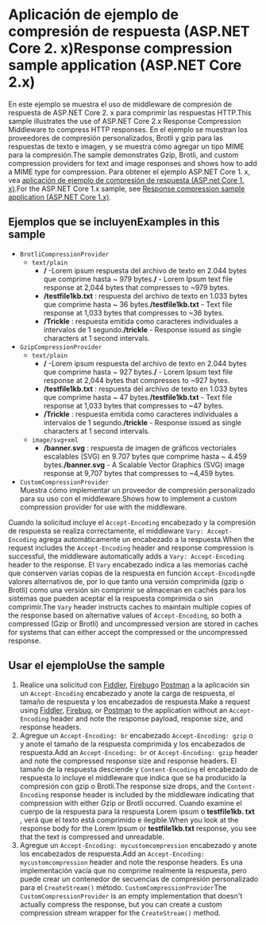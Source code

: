 # <a name="response-compression-sample-application-aspnet-core-2x"></a><span data-ttu-id="b1742-101">Aplicación de ejemplo de compresión de respuesta (ASP.NET Core 2. x)</span><span class="sxs-lookup"><span data-stu-id="b1742-101">Response compression sample application (ASP.NET Core 2.x)</span></span>

<span data-ttu-id="b1742-102">En este ejemplo se muestra el uso de middleware de compresión de respuesta de ASP.NET Core 2. x para comprimir las respuestas HTTP.</span><span class="sxs-lookup"><span data-stu-id="b1742-102">This sample illustrates the use of ASP.NET Core 2.x Response Compression Middleware to compress HTTP responses.</span></span> <span data-ttu-id="b1742-103">En el ejemplo se muestran los proveedores de compresión personalizados, Brotli y gzip para las respuestas de texto e imagen, y se muestra cómo agregar un tipo MIME para la compresión.</span><span class="sxs-lookup"><span data-stu-id="b1742-103">The sample demonstrates Gzip, Brotli, and custom compression providers for text and image responses and shows how to add a MIME type for compression.</span></span> <span data-ttu-id="b1742-104">Para obtener el ejemplo ASP.NET Core 1. x, vea [aplicación de ejemplo de compresión de respuesta (ASP.net Core 1. x)](https://github.com/aspnet/AspNetCore.Docs/tree/master/aspnetcore/performance/response-compression/samples/1.x).</span><span class="sxs-lookup"><span data-stu-id="b1742-104">For the ASP.NET Core 1.x sample, see [Response compression sample application (ASP.NET Core 1.x)](https://github.com/aspnet/AspNetCore.Docs/tree/master/aspnetcore/performance/response-compression/samples/1.x).</span></span>

## <a name="examples-in-this-sample"></a><span data-ttu-id="b1742-105">Ejemplos que se incluyen</span><span class="sxs-lookup"><span data-stu-id="b1742-105">Examples in this sample</span></span>

* `BrotliCompressionProvider`
  * `text/plain`
    * <span data-ttu-id="b1742-106">**/** -Lorem ipsum respuesta del archivo de texto en 2.044 bytes que comprime hasta ~ 979 bytes.</span><span class="sxs-lookup"><span data-stu-id="b1742-106">**/** - Lorem Ipsum text file response at 2,044 bytes that compresses to ~979 bytes.</span></span>
    * <span data-ttu-id="b1742-107">**/testfile1kb.txt** : respuesta del archivo de texto en 1.033 bytes que comprime hasta ~ 36 bytes.</span><span class="sxs-lookup"><span data-stu-id="b1742-107">**/testfile1kb.txt** - Text file response at 1,033 bytes that compresses to ~36 bytes.</span></span>
    * <span data-ttu-id="b1742-108">**/Trickle** : respuesta emitida como caracteres individuales a intervalos de 1 segundo.</span><span class="sxs-lookup"><span data-stu-id="b1742-108">**/trickle** - Response issued as single characters at 1 second intervals.</span></span>
* `GzipCompressionProvider`
  * `text/plain`
    * <span data-ttu-id="b1742-109">**/** -Lorem ipsum respuesta del archivo de texto en 2.044 bytes que comprime hasta ~ 927 bytes.</span><span class="sxs-lookup"><span data-stu-id="b1742-109">**/** - Lorem Ipsum text file response at 2,044 bytes that compresses to ~927 bytes.</span></span>
    * <span data-ttu-id="b1742-110">**/testfile1kb.txt** : respuesta del archivo de texto en 1.033 bytes que comprime hasta ~ 47 bytes.</span><span class="sxs-lookup"><span data-stu-id="b1742-110">**/testfile1kb.txt** - Text file response at 1,033 bytes that compresses to ~47 bytes.</span></span>
    * <span data-ttu-id="b1742-111">**/Trickle** : respuesta emitida como caracteres individuales a intervalos de 1 segundo.</span><span class="sxs-lookup"><span data-stu-id="b1742-111">**/trickle** - Response issued as single characters at 1 second intervals.</span></span>
  * `image/svg+xml`
    * <span data-ttu-id="b1742-112">**/banner.svg** : respuesta de imagen de gráficos vectoriales escalables (SVG) en 9.707 bytes que comprime hasta ~ 4.459 bytes.</span><span class="sxs-lookup"><span data-stu-id="b1742-112">**/banner.svg** - A Scalable Vector Graphics (SVG) image response at 9,707 bytes that compresses to ~4,459 bytes.</span></span>
* `CustomCompressionProvider`<br><span data-ttu-id="b1742-113">Muestra cómo implementar un proveedor de compresión personalizado para su uso con el middleware.</span><span class="sxs-lookup"><span data-stu-id="b1742-113">Shows how to implement a custom compression provider for use with the middleware.</span></span>

<span data-ttu-id="b1742-114">Cuando la solicitud incluye el `Accept-Encoding` encabezado y la compresión de respuesta se realiza correctamente, el middleware `Vary: Accept-Encoding` agrega automáticamente un encabezado a la respuesta.</span><span class="sxs-lookup"><span data-stu-id="b1742-114">When the request includes the `Accept-Encoding` header and response compression is successful, the middleware automatically adds a `Vary: Accept-Encoding` header to the response.</span></span> <span data-ttu-id="b1742-115">El `Vary` encabezado indica a las memorias caché que conserven varias copias de la respuesta en función `Accept-Encoding`de valores alternativos de, por lo que tanto una versión comprimida (gzip o Brotli) como una versión sin comprimir se almacenan en cachés para los sistemas que pueden aceptar el la respuesta comprimida o sin comprimir.</span><span class="sxs-lookup"><span data-stu-id="b1742-115">The `Vary` header instructs caches to maintain multiple copies of the response based on alternative values of `Accept-Encoding`, so both a compressed (Gzip or Brotli) and uncompressed version are stored in caches for systems that can either accept the compressed or the uncompressed response.</span></span>

## <a name="use-the-sample"></a><span data-ttu-id="b1742-116">Usar el ejemplo</span><span class="sxs-lookup"><span data-stu-id="b1742-116">Use the sample</span></span>

1. <span data-ttu-id="b1742-117">Realice una solicitud con [Fiddler](https://www.telerik.com/fiddler), [Firebug](https://getfirebug.com/)o [Postman](https://www.getpostman.com/) a la aplicación sin un `Accept-Encoding` encabezado y anote la carga de respuesta, el tamaño de respuesta y los encabezados de respuesta.</span><span class="sxs-lookup"><span data-stu-id="b1742-117">Make a request using [Fiddler](https://www.telerik.com/fiddler), [Firebug](https://getfirebug.com/), or [Postman](https://www.getpostman.com/) to the application without an `Accept-Encoding` header and note the response payload, response size, and response headers.</span></span>
1. <span data-ttu-id="b1742-118">Agregue un `Accept-Encoding: br` encabezado `Accept-Encoding: gzip` o y anote el tamaño de la respuesta comprimida y los encabezados de respuesta.</span><span class="sxs-lookup"><span data-stu-id="b1742-118">Add an `Accept-Encoding: br` or `Accept-Encoding: gzip` header and note the compressed response size and response headers.</span></span> <span data-ttu-id="b1742-119">El tamaño de la respuesta desciende y `Content-Encoding` el encabezado de respuesta lo incluye el middleware que indica que se ha producido la compresión con gzip o Brotli.</span><span class="sxs-lookup"><span data-stu-id="b1742-119">The response size drops, and the `Content-Encoding` response header is included by the middleware indicating that compression with either Gzip or Brotli occurred.</span></span> <span data-ttu-id="b1742-120">Cuando examine el cuerpo de la respuesta para la respuesta Lorem ipsum o **testfile1kb. txt** , verá que el texto está comprimido e ilegible.</span><span class="sxs-lookup"><span data-stu-id="b1742-120">When you look at the response body for the Lorem Ipsum or **testfile1kb.txt** response, you see that the text is compressed and unreadable.</span></span>
1. <span data-ttu-id="b1742-121">Agregue un `Accept-Encoding: mycustomcompression` encabezado y anote los encabezados de respuesta.</span><span class="sxs-lookup"><span data-stu-id="b1742-121">Add an `Accept-Encoding: mycustomcompression` header and note the response headers.</span></span> <span data-ttu-id="b1742-122">Es una implementación vacía que no comprime realmente la respuesta, pero puede crear un contenedor de secuencias de compresión personalizado para el `CreateStream()` método. `CustomCompressionProvider`</span><span class="sxs-lookup"><span data-stu-id="b1742-122">The `CustomCompressionProvider` is an empty implementation that doesn't actually compress the response, but you can create a custom compression stream wrapper for the `CreateStream()` method.</span></span>
